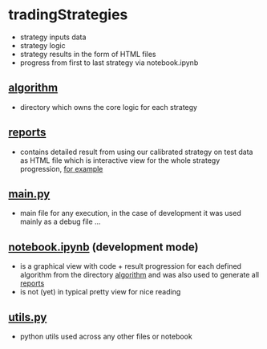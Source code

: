 # tradingStrategies
<!-- - all tradingStrategies logic:
    - uses perpetual futures contract data / classical futures contract with expiry in 3M (required)
    - core functionality (required)
    - obtains parameters from the training set (optional)
    - shows performance on testing set (optional)
    - shows additional performance against Monte Carlo simulation (optional) -->
- strategy inputs data
- strategy logic
- strategy results in the form of HTML files
- progress from first to last strategy via notebook.ipynb



## [algorithm](https://github.com/devAdam117/futures-trading-strategies-bitcoin-dp/tree/main/main/src/tradingStartegies/algorithm)
- directory which owns the core logic for each strategy

## [reports](https://github.com/devAdam117/futures-trading-strategies-bitcoin-dp/tree/main/main/src/tradingStartegies/reports)
- contains detailed result from using our calibrated strategy on test data as  HTML file which is interactive view for the whole strategy progression, [for example](https://uno-uno.netlify.app)

## [main.py](https://github.com/devAdam117/futures-trading-strategies-bitcoin-dp/blob/main/main/src/tradingStartegies/main.py)
- main file for any execution, in the case of development it was used mainly as a debug file ... 

## [notebook.ipynb](https://github.com/devAdam117/futures-trading-strategies-bitcoin-dp/blob/main/main/src/tradingStartegies/notebook.ipynb) (development mode)
- is a graphical view with code + result progression for each defined algorithm from the directory [algorithm](https://github.com/devAdam117/futures-trading-strategies-bitcoin-dp/tree/main/main/src/tradingStartegies/algorithm) and was also used to generate all [reports](https://github.com/devAdam117/futures-trading-strategies-bitcoin-dp/tree/main/main/src/tradingStartegies/reports)
- is not (yet) in typical pretty view for nice reading

## [utils.py](https://github.com/devAdam117/futures-trading-strategies-bitcoin-dp/blob/main/main/src/tradingStartegies/utils.py) 
- python utils used across any other files or notebook
